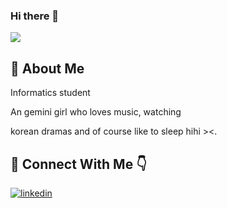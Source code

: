### Hi there 👋

<img src="https://awesome-svg.vercel.app/card/card_2?name=ISNAINI%20INTAN%20NUR%20KHISANAH&summary=MAHASISWA%20INFORMATIKA&style=nameColor:rgba(119,136,153,1);summaryColor:rgba(119,136,153,1);backgroundColor:rgba(176,196,222,1);"/>

## 🚀 About Me

Informatics student

An gemini girl who loves music, watching

korean dramas and of course like to sleep hihi ><.


## 🔗 Connect With Me 👇
[![linkedin](https://img.shields.io/badge/linkedin-0A66C2?style=for-the-badge&logo=linkedin&logoColor=white)](https://www.linkedin.com/in/isnaini-intan/)

